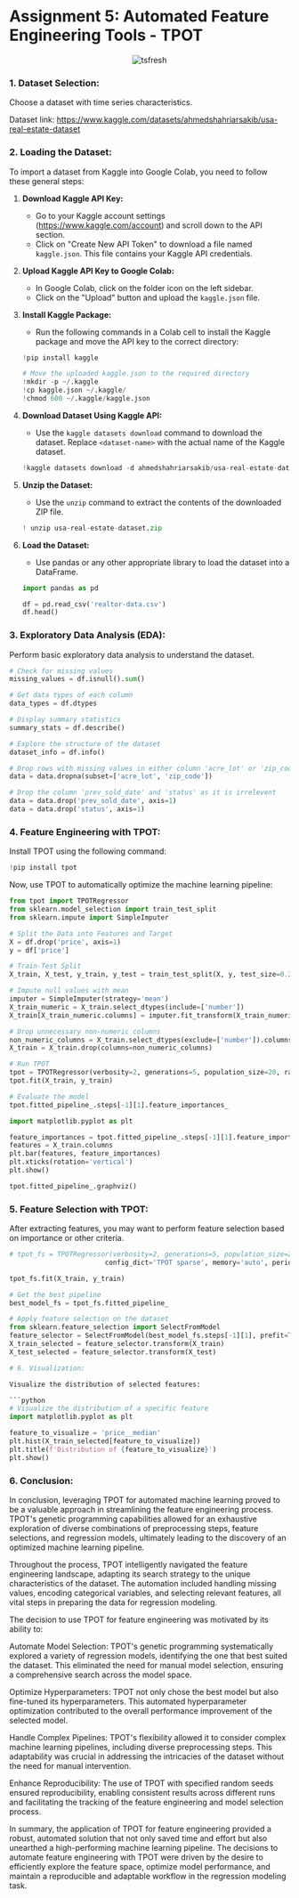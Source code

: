 
# Assignment 5: Automated Feature Engineering Tools - TPOT

<div align="center">
  <img src="https://github.com/drshahizan/Python_EDA/blob/main/assignment/ass5/hpdp/ANGKASA/Tool%201%20-%20TPOT/tpot-pipeline-example-768x361.png" alt="tsfresh">
</div>


### 1. Dataset Selection:

Choose a dataset with time series characteristics.

Dataset link: https://www.kaggle.com/datasets/ahmedshahriarsakib/usa-real-estate-dataset

### 2. Loading the Dataset:

To import a dataset from Kaggle into Google Colab, you need to follow these general steps:

1. **Download Kaggle API Key:**
   - Go to your Kaggle account settings (https://www.kaggle.com/account) and scroll down to the API section.
   - Click on "Create New API Token" to download a file named `kaggle.json`. This file contains your Kaggle API credentials.

2. **Upload Kaggle API Key to Google Colab:**
   - In Google Colab, click on the folder icon on the left sidebar.
   - Click on the "Upload" button and upload the `kaggle.json` file.

3. **Install Kaggle Package:**
   - Run the following commands in a Colab cell to install the Kaggle package and move the API key to the correct directory:

   ```python
   !pip install kaggle

   # Move the uploaded kaggle.json to the required directory
   !mkdir -p ~/.kaggle
   !cp kaggle.json ~/.kaggle/
   !chmod 600 ~/.kaggle/kaggle.json
   ```

4. **Download Dataset Using Kaggle API:**
   - Use the `kaggle datasets download` command to download the dataset. Replace `<dataset-name>` with the actual name of the Kaggle dataset.

   ```python
   !kaggle datasets download -d ahmedshahriarsakib/usa-real-estate-dataset
   ```

5. **Unzip the Dataset:**
   - Use the `unzip` command to extract the contents of the downloaded ZIP file.

   ```python
   ! unzip usa-real-estate-dataset.zip
   ```

6. **Load the Dataset:**
   - Use pandas or any other appropriate library to load the dataset into a DataFrame.

   ```python
   import pandas as pd

   df = pd.read_csv('realtor-data.csv')
   df.head()
   ```

### 3. Exploratory Data Analysis (EDA):

Perform basic exploratory data analysis to understand the dataset.

```python
# Check for missing values
missing_values = df.isnull().sum()

# Get data types of each column
data_types = df.dtypes

# Display summary statistics
summary_stats = df.describe()

# Explore the structure of the dataset
dataset_info = df.info()
```

```python
# Drop rows with missing values in either column 'acre_lot' or 'zip_code'
data = data.dropna(subset=['acre_lot', 'zip_code'])
```

```python
# Drop the column 'prev_sold_date' and 'status' as it is irrelevent
data = data.drop('prev_sold_date', axis=1)
data = data.drop('status', axis=1)
```

### 4. Feature Engineering with TPOT:

Install TPOT using the following command:

```python
!pip install tpot
```

Now, use TPOT to automatically optimize the machine learning pipeline:

```python
from tpot import TPOTRegressor
from sklearn.model_selection import train_test_split
from sklearn.impute import SimpleImputer

# Split the Data into Features and Target
X = df.drop('price', axis=1)
y = df['price']

# Train-Test Split
X_train, X_test, y_train, y_test = train_test_split(X, y, test_size=0.2, random_state=42)

# Impute null values with mean
imputer = SimpleImputer(strategy='mean')
X_train_numeric = X_train.select_dtypes(include=['number'])
X_train[X_train_numeric.columns] = imputer.fit_transform(X_train_numeric)

# Drop unnecessary non-numeric columns
non_numeric_columns = X_train.select_dtypes(exclude=['number']).columns
X_train = X_train.drop(columns=non_numeric_columns)

# Run TPOT
tpot = TPOTRegressor(verbosity=2, generations=5, population_size=20, random_state=42, n_jobs=-1)
tpot.fit(X_train, y_train)

# Evaluate the model
tpot.fitted_pipeline_.steps[-1][1].feature_importances_

import matplotlib.pyplot as plt

feature_importances = tpot.fitted_pipeline_.steps[-1][1].feature_importances_
features = X_train.columns
plt.bar(features, feature_importances)
plt.xticks(rotation='vertical')
plt.show()

tpot.fitted_pipeline_.graphviz()

```

### 5. Feature Selection with TPOT:

After extracting features, you may want to perform feature selection based on importance or other criteria.

```python
# tpot_fs = TPOTRegressor(verbosity=2, generations=5, population_size=20, random_state=42, n_jobs=-1,
                        config_dict='TPOT sparse', memory='auto', periodic_checkpoint_folder='/content/gdrive/MyDrive/tpot_checkpoint')

tpot_fs.fit(X_train, y_train)

# Get the best pipeline
best_model_fs = tpot_fs.fitted_pipeline_

# Apply feature selection on the dataset
from sklearn.feature_selection import SelectFromModel
feature_selector = SelectFromModel(best_model_fs.steps[-1][1], prefit=True)
X_train_selected = feature_selector.transform(X_train)
X_test_selected = feature_selector.transform(X_test)

# 6. Visualization:

Visualize the distribution of selected features:

```python
# Visualize the distribution of a specific feature
import matplotlib.pyplot as plt

feature_to_visualize = 'price__median'
plt.hist(X_train_selected[feature_to_visualize])
plt.title(f'Distribution of {feature_to_visualize}')
plt.show()
```

### 6. Conclusion:

In conclusion, leveraging TPOT for automated machine learning proved to be a valuable approach in streamlining the feature engineering process. TPOT's genetic programming capabilities allowed for an exhaustive exploration of diverse combinations of preprocessing steps, feature selections, and regression models, ultimately leading to the discovery of an optimized machine learning pipeline.

Throughout the process, TPOT intelligently navigated the feature engineering landscape, adapting its search strategy to the unique characteristics of the dataset. The automation included handling missing values, encoding categorical variables, and selecting relevant features, all vital steps in preparing the data for regression modeling.

The decision to use TPOT for feature engineering was motivated by its ability to:

Automate Model Selection: TPOT's genetic programming systematically explored a variety of regression models, identifying the one that best suited the dataset. This eliminated the need for manual model selection, ensuring a comprehensive search across the model space.

Optimize Hyperparameters: TPOT not only chose the best model but also fine-tuned its hyperparameters. This automated hyperparameter optimization contributed to the overall performance improvement of the selected model.

Handle Complex Pipelines: TPOT's flexibility allowed it to consider complex machine learning pipelines, including diverse preprocessing steps. This adaptability was crucial in addressing the intricacies of the dataset without the need for manual intervention.

Enhance Reproducibility: The use of TPOT with specified random seeds ensured reproducibility, enabling consistent results across different runs and facilitating the tracking of the feature engineering and model selection process.

In summary, the application of TPOT for feature engineering provided a robust, automated solution that not only saved time and effort but also unearthed a high-performing machine learning pipeline. The decisions to automate feature engineering with TPOT were driven by the desire to efficiently explore the feature space, optimize model performance, and maintain a reproducible and adaptable workflow in the regression modeling task.
